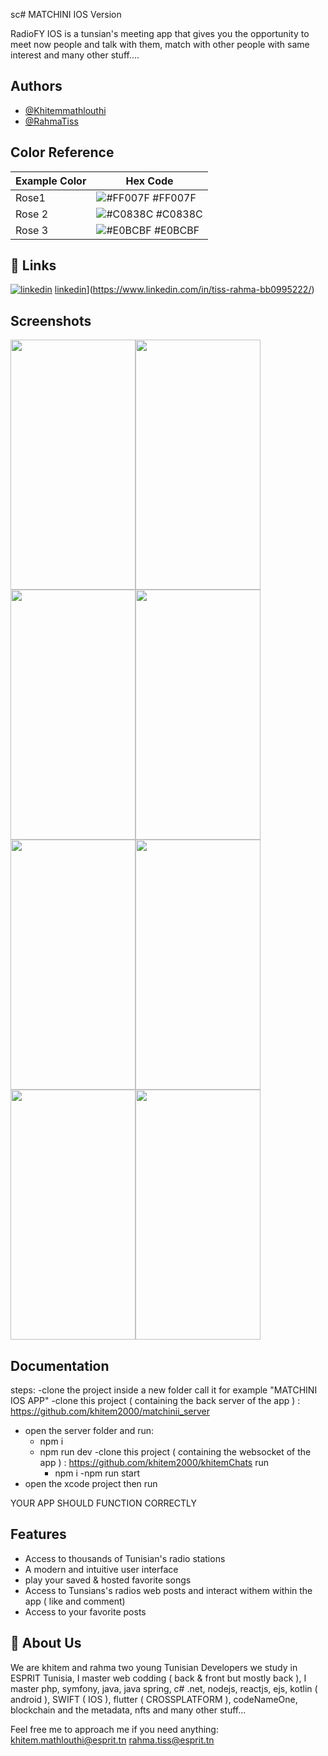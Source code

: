 sc# MATCHINI IOS Version

RadioFY IOS is a tunsian's meeting app that gives you the opportunity to meet now people and talk with them, match with other people with same interest and many other stuff....






## Authors

- [@Khitemmathlouthi](https://github.com/moemenzaghbib)
- [@RahmaTiss](https://github.com/rahmatiss)

## Color Reference
| Example Color | Hex Code |
|---------------|----------|
| Rose1       | ![#FF007F](https://via.placeholder.com/10/FF007F?text=+) #FF007F |
| Rose 2      | ![#C0838C](https://via.placeholder.com/10/C0838C?text=+) #C0838C |
| Rose 3       | ![#E0BCBF](https://via.placeholder.com/10/E0BCBF?text=+) #E0BCBF |

## 🔗 Links

[![linkedin](https://img.shields.io/badge/linkedin-0A66C2?style=for-the-badge&logo=linkedin&logoColor=white)](https://www.linkedin.com/in/khitem-mathlouthi-838053242/)
[linkedin](https://img.shields.io/badge/linkedin-0A66C2?style=for-the-badge&logo=linkedin&logoColor=white)](https://www.linkedin.com/in/tiss-rahma-bb0995222/)
## Screenshots

<!--![App Screenshot](https://raw.githubusercontent.com/khitem2000/IOSMATCHINI/main/screenshots/Screenshot%202023-05-19%20at%2011.43.06%20AM.png?token=GHSAT0AAAAAAB5V2BWMQZC6NPCISYK5WJPOZDHK7GQ)-->
<!--![App Screenshot](https://raw.githubusercontent.com/khitem2000/IOSMATCHINI/main/screenshots/Screenshot%202023-05-19%20at%2011.43.19%20AM.png?token=GHSAT0AAAAAAB5V2BWM3FRN4LEIZNJDCG4AZDHK6XQ)-->
<!--![App Screenshot](https://raw.githubusercontent.com/khitem2000/IOSMATCHINI/main/screenshots/Screenshot%202023-05-19%20at%2011.43.25%20AM.png?token=GHSAT0AAAAAAB5V2BWM7MSKVHWXFTSHPEIAZDHK6ZA)-->
<!--![App Screenshot](https://raw.githubusercontent.com/khitem2000/IOSMATCHINI/main/screenshots/Screenshot%202023-05-19%20at%2011.43.44%20AM.png?token=GHSAT0AAAAAAB5V2BWMZTZW6HS5BV3LCUO2ZDHK62Q)-->
<!--![App Screenshot](https://raw.githubusercontent.com/khitem2000/IOSMATCHINI/main/screenshots/Screenshot%202023-05-19%20at%2011.44.02%20AM.png?token=GHSAT0AAAAAAB5V2BWMALVGO4KHV42UTWHCZDHK64A)-->
<!--![App Screenshot](https://raw.githubusercontent.com/khitem2000/IOSMATCHINI/main/screenshots/Screenshot%202023-05-19%20at%2011.44.40%20AM.png?token=GHSAT0AAAAAAB5V2BWMWDROQ3DVEWWZFIDEZDHK65Q)-->
<!--![App Screenshot](https://raw.githubusercontent.com/khitem2000/IOSMATCHINI/main/screenshots/Screenshot%202023-05-19%20at%2011.52.03%20AM.png?token=GHSAT0AAAAAAB5V2BWNPUL7WGFVLRDGL6SOZDHK66Q)-->
<!--![App Screenshot](https://raw.githubusercontent.com/khitem2000/IOSMATCHINI/main/screenshots/Screenshot%202023-05-19%20at%2011.52.30%20AM.png?token=GHSAT0AAAAAAB5V2BWN3PKMEMQ2KQWHVZV6ZDHK7AA)-->
<div style="display: flex; flex-wrap: wrap;">

<img src="https://raw.githubusercontent.com/khitem2000/IOSMATCHINI/main/screenshots/Screenshot%202023-05-19%20at%2011.52.30%20AM.png" width="200" height="400">
<img src="https://raw.githubusercontent.com/khitem2000/IOSMATCHINI/main/screenshots/Screenshot%202023-05-19%20at%2011.52.03%20AM.png" width="200" height="400">
<img src="https://raw.githubusercontent.com/khitem2000/IOSMATCHINI/main/screenshots/Screenshot%202023-05-19%20at%2011.44.40%20AM.png" width="200" height="400">
<img src="https://raw.githubusercontent.com/khitem2000/IOSMATCHINI/main/screenshots/Screenshot%202023-05-19%20at%2011.44.02%20AM.png" width="200" height="400">
<img src="https://raw.githubusercontent.com/khitem2000/IOSMATCHINI/main/screenshots/Screenshot%202023-05-19%20at%2011.43.44%20AM.png" width="200" height="400">
<img src="https://raw.githubusercontent.com/khitem2000/IOSMATCHINI/main/screenshots/Screenshot%202023-05-19%20at%2011.43.25%20AM.png" width="200" height="400">
<img src="https://raw.githubusercontent.com/khitem2000/IOSMATCHINI/main/screenshots/Screenshot%202023-05-19%20at%2011.43.19%20AM.png" width="200" height="400">
<img src="https://raw.githubusercontent.com/khitem2000/IOSMATCHINI/main/screenshots/Screenshot%202023-05-19%20at%2011.52.40%20AM.png" width="200" height="400">
</div>


## Documentation

steps: 
-clone the project inside a new folder call it for example "MATCHINI IOS APP"
-clone this project ( containing the back server of the app ) : https://github.com/khitem2000/matchinii_server
- open the server folder and run:
    - npm i
    - npm run dev 
-clone this project ( containing the websocket of the app ) : 
    https://github.com/khitem2000/khitemChats 
    run 
        - npm i 
        -npm run start
- open the xcode project then run

YOUR APP SHOULD FUNCTION CORRECTLY

## Features

- Access to thousands of Tunisian's radio stations 
- A modern and intuitive user interface
- play your saved & hosted favorite songs
- Access to Tunsians's radios web posts and interact withem within the app ( like and comment)
- Access to your favorite posts



## 🚀 About Us
We are khitem and rahma two young Tunisian Developers we study in ESPRIT Tunisia, I master web codding ( back & front but mostly back ), I master php, symfony, java, java spring, c# .net, nodejs, reactjs, ejs, kotlin ( android ), SWIFT ( IOS ), flutter ( CROSSPLATFORM ), codeNameOne, blockchain and the metadata, nfts and many other stuff...

Feel free me to approach me if you need anything: 
khitem.mathlouthi@esprit.tn
rahma.tiss@esprit.tn

